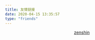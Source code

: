 ```yaml
---
title: 友情链接
date: 2020-04-15 13:35:57
type: "friends"
---
```


<div style="text-align: center">
	<a href="https://zlh.giserhub.com/">zenshin</a>
</div>